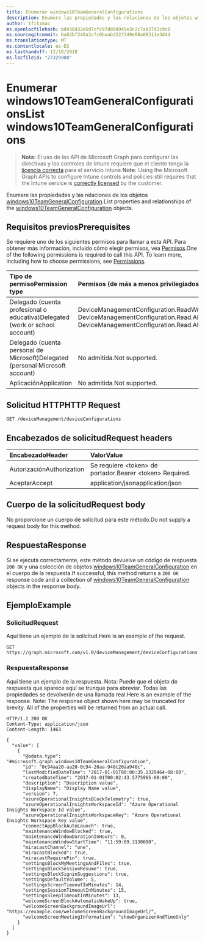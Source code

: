 ```yaml
---
title: Enumerar windows10TeamGeneralConfigurations
description: Enumere las propiedades y las relaciones de los objetos windows10TeamGeneralConfiguration.
author: tfitzmac
ms.openlocfilehash: bd438432e5d7cfc97ddd4945e3c2c7ab27d2c9c0
ms.sourcegitcommit: 6a82bf240a3cfc0baabd227349e08a08311e3d44
ms.translationtype: MT
ms.contentlocale: es-ES
ms.lasthandoff: 12/18/2018
ms.locfileid: "27329900"
---
```

# <a name="list-windows10teamgeneralconfigurations"></a><span data-ttu-id="bc395-103">Enumerar windows10TeamGeneralConfigurations</span><span class="sxs-lookup"><span data-stu-id="bc395-103">List windows10TeamGeneralConfigurations</span></span>

> <span data-ttu-id="bc395-104">**Nota:** El uso de las API de Microsoft Graph para configurar las directivas y los controles de Intune requiere que el cliente tenga la [licencia correcta](https://go.microsoft.com/fwlink/?linkid=839381) para el servicio Intune.</span><span class="sxs-lookup"><span data-stu-id="bc395-104">**Note:** Using the Microsoft Graph APIs to configure Intune controls and policies still requires that the Intune service is [correctly licensed](https://go.microsoft.com/fwlink/?linkid=839381) by the customer.</span></span>

<span data-ttu-id="bc395-105">Enumere las propiedades y las relaciones de los objetos [windows10TeamGeneralConfiguration](../resources/intune-deviceconfig-windows10teamgeneralconfiguration.md).</span><span class="sxs-lookup"><span data-stu-id="bc395-105">List properties and relationships of the [windows10TeamGeneralConfiguration](../resources/intune-deviceconfig-windows10teamgeneralconfiguration.md) objects.</span></span>
## <a name="prerequisites"></a><span data-ttu-id="bc395-106">Requisitos previos</span><span class="sxs-lookup"><span data-stu-id="bc395-106">Prerequisites</span></span>
<span data-ttu-id="bc395-p101">Se requiere uno de los siguientes permisos para llamar a esta API. Para obtener más información, incluido cómo elegir permisos, vea [Permisos](/graph/permissions-reference).</span><span class="sxs-lookup"><span data-stu-id="bc395-p101">One of the following permissions is required to call this API. To learn more, including how to choose permissions, see [Permissions](/graph/permissions-reference).</span></span>

|<span data-ttu-id="bc395-109">Tipo de permiso</span><span class="sxs-lookup"><span data-stu-id="bc395-109">Permission type</span></span>|<span data-ttu-id="bc395-110">Permisos (de más a menos privilegiados)</span><span class="sxs-lookup"><span data-stu-id="bc395-110">Permissions (from most to least privileged)</span></span>|
|:---|:---|
|<span data-ttu-id="bc395-111">Delegado (cuenta profesional o educativa)</span><span class="sxs-lookup"><span data-stu-id="bc395-111">Delegated (work or school account)</span></span>|<span data-ttu-id="bc395-112">DeviceManagementConfiguration.ReadWrite.All, DeviceManagementConfiguration.Read.All</span><span class="sxs-lookup"><span data-stu-id="bc395-112">DeviceManagementConfiguration.ReadWrite.All, DeviceManagementConfiguration.Read.All</span></span>|
|<span data-ttu-id="bc395-113">Delegado (cuenta personal de Microsoft)</span><span class="sxs-lookup"><span data-stu-id="bc395-113">Delegated (personal Microsoft account)</span></span>|<span data-ttu-id="bc395-114">No admitida.</span><span class="sxs-lookup"><span data-stu-id="bc395-114">Not supported.</span></span>|
|<span data-ttu-id="bc395-115">Aplicación</span><span class="sxs-lookup"><span data-stu-id="bc395-115">Application</span></span>|<span data-ttu-id="bc395-116">No admitida.</span><span class="sxs-lookup"><span data-stu-id="bc395-116">Not supported.</span></span>|

## <a name="http-request"></a><span data-ttu-id="bc395-117">Solicitud HTTP</span><span class="sxs-lookup"><span data-stu-id="bc395-117">HTTP Request</span></span>
<!-- {
  "blockType": "ignored"
}
-->
``` http
GET /deviceManagement/deviceConfigurations
```

## <a name="request-headers"></a><span data-ttu-id="bc395-118">Encabezados de solicitud</span><span class="sxs-lookup"><span data-stu-id="bc395-118">Request headers</span></span>
|<span data-ttu-id="bc395-119">Encabezado</span><span class="sxs-lookup"><span data-stu-id="bc395-119">Header</span></span>|<span data-ttu-id="bc395-120">Valor</span><span class="sxs-lookup"><span data-stu-id="bc395-120">Value</span></span>|
|:---|:---|
|<span data-ttu-id="bc395-121">Autorización</span><span class="sxs-lookup"><span data-stu-id="bc395-121">Authorization</span></span>|<span data-ttu-id="bc395-122">Se requiere &lt;token&gt; de portador.</span><span class="sxs-lookup"><span data-stu-id="bc395-122">Bearer &lt;token&gt; Required.</span></span>|
|<span data-ttu-id="bc395-123">Aceptar</span><span class="sxs-lookup"><span data-stu-id="bc395-123">Accept</span></span>|<span data-ttu-id="bc395-124">application/json</span><span class="sxs-lookup"><span data-stu-id="bc395-124">application/json</span></span>|

## <a name="request-body"></a><span data-ttu-id="bc395-125">Cuerpo de la solicitud</span><span class="sxs-lookup"><span data-stu-id="bc395-125">Request body</span></span>
<span data-ttu-id="bc395-126">No proporcione un cuerpo de solicitud para este método.</span><span class="sxs-lookup"><span data-stu-id="bc395-126">Do not supply a request body for this method.</span></span>

## <a name="response"></a><span data-ttu-id="bc395-127">Respuesta</span><span class="sxs-lookup"><span data-stu-id="bc395-127">Response</span></span>
<span data-ttu-id="bc395-128">Si se ejecuta correctamente, este método devuelve un código de respuesta `200 OK` y una colección de objetos [windows10TeamGeneralConfiguration](../resources/intune-deviceconfig-windows10teamgeneralconfiguration.md) en el cuerpo de la respuesta.</span><span class="sxs-lookup"><span data-stu-id="bc395-128">If successful, this method returns a `200 OK` response code and a collection of [windows10TeamGeneralConfiguration](../resources/intune-deviceconfig-windows10teamgeneralconfiguration.md) objects in the response body.</span></span>

## <a name="example"></a><span data-ttu-id="bc395-129">Ejemplo</span><span class="sxs-lookup"><span data-stu-id="bc395-129">Example</span></span>
### <a name="request"></a><span data-ttu-id="bc395-130">Solicitud</span><span class="sxs-lookup"><span data-stu-id="bc395-130">Request</span></span>
<span data-ttu-id="bc395-131">Aquí tiene un ejemplo de la solicitud.</span><span class="sxs-lookup"><span data-stu-id="bc395-131">Here is an example of the request.</span></span>
``` http
GET https://graph.microsoft.com/v1.0/deviceManagement/deviceConfigurations
```

### <a name="response"></a><span data-ttu-id="bc395-132">Respuesta</span><span class="sxs-lookup"><span data-stu-id="bc395-132">Response</span></span>
<span data-ttu-id="bc395-p102">Aquí tiene un ejemplo de la respuesta. Nota: Puede que el objeto de respuesta que aparece aquí se trunque para abreviar. Todas las propiedades se devolverán de una llamada real.</span><span class="sxs-lookup"><span data-stu-id="bc395-p102">Here is an example of the response. Note: The response object shown here may be truncated for brevity. All of the properties will be returned from an actual call.</span></span>
``` http
HTTP/1.1 200 OK
Content-Type: application/json
Content-Length: 1463

{
  "value": [
    {
      "@odata.type": "#microsoft.graph.windows10TeamGeneralConfiguration",
      "id": "0c94aa20-aa20-0c94-20aa-940c20aa940c",
      "lastModifiedDateTime": "2017-01-01T00:00:35.1329464-08:00",
      "createdDateTime": "2017-01-01T00:02:43.5775965-08:00",
      "description": "Description value",
      "displayName": "Display Name value",
      "version": 7,
      "azureOperationalInsightsBlockTelemetry": true,
      "azureOperationalInsightsWorkspaceId": "Azure Operational Insights Workspace Id value",
      "azureOperationalInsightsWorkspaceKey": "Azure Operational Insights Workspace Key value",
      "connectAppBlockAutoLaunch": true,
      "maintenanceWindowBlocked": true,
      "maintenanceWindowDurationInHours": 0,
      "maintenanceWindowStartTime": "11:59:09.3130000",
      "miracastChannel": "one",
      "miracastBlocked": true,
      "miracastRequirePin": true,
      "settingsBlockMyMeetingsAndFiles": true,
      "settingsBlockSessionResume": true,
      "settingsBlockSigninSuggestions": true,
      "settingsDefaultVolume": 5,
      "settingsScreenTimeoutInMinutes": 14,
      "settingsSessionTimeoutInMinutes": 15,
      "settingsSleepTimeoutInMinutes": 13,
      "welcomeScreenBlockAutomaticWakeUp": true,
      "welcomeScreenBackgroundImageUrl": "https://example.com/welcomeScreenBackgroundImageUrl/",
      "welcomeScreenMeetingInformation": "showOrganizerAndTimeOnly"
    }
  ]
}
```



